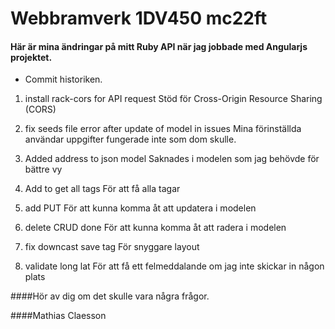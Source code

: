 
# Webbramverk 1DV450 mc22ft

#### Här är mina ändringar på mitt Ruby API när jag jobbade med Angularjs projektet.

* Commit historiken.

1. install rack-cors for API request
      Stöd för Cross-Origin Resource Sharing (CORS)

2. fix seeds file error after update of model in issues
      Mina förinställda användar uppgifter fungerade inte som dom skulle.

3. Added address to json model
   Saknades i modelen som jag behövde för bättre vy

4. Add to get all tags
   För att få alla tagar

5. add PUT
   För att kunna komma åt att updatera i modelen

6. delete CRUD done
   För att kunna komma åt att radera i modelen

7. fix downcast save tag
   För snyggare layout

8. validate long lat
   För att få ett felmeddalande om jag inte skickar in någon plats

 
####Hör av dig om det skulle vara några frågor.

####Mathias Claesson
